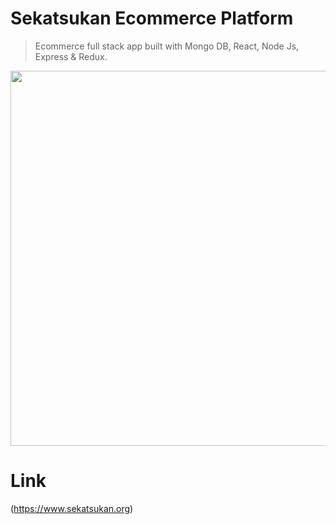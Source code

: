 
# Sekatsukan Ecommerce Platform

> Ecommerce full stack app built with Mongo DB, React, Node Js, Express & Redux.
>
<a ><img src="https://github.com/mitsumoristudio/sekatsukan-Ecommerce-App/blob/main/home.png" width= "1080" height = "600" /></a>

# Link
(https://www.sekatsukan.org)
